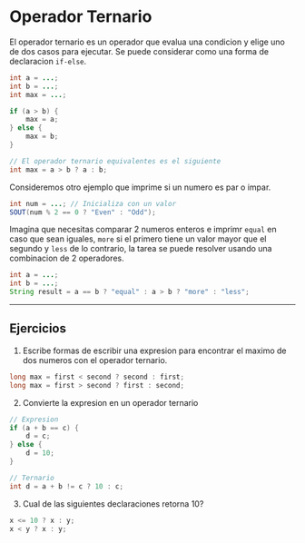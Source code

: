 # Operador Ternario  
El operador ternario es un operador que evalua una condicion y elige uno de dos casos para ejecutar. Se puede considerar como una forma de declaracion `if-else`.
~~~java
int a = ...;
int b = ...;
int max = ...;

if (a > b) {
    max = a;
} else {
    max = b;
}

// El operador ternario equivalentes es el siguiente
int max = a > b ? a : b;
~~~
Consideremos otro ejemplo que imprime si un numero es par o impar.
~~~java
int num = ...; // Inicializa con un valor
SOUT(num % 2 == 0 ? "Even" : "Odd");
~~~
Imagina que necesitas comparar 2 numeros enteros e imprimr `equal` en caso que sean iguales, `more` si el primero tiene un valor mayor que el segundo y `less` de lo contrario, la tarea se puede resolver usando una combinacion de 2 operadores.
~~~java
int a = ...;
int b = ...;
String result = a == b ? "equal" : a > b ? "more" : "less";
~~~

---
## Ejercicios
1. Escribe formas de escribir una expresion para encontrar el maximo de dos numeros con el operador ternario.
~~~java
long max = first < second ? second : first;
long max = first > second ? first : second;
~~~
2. Convierte la expresion en un operador ternario
~~~java
// Expresion
if (a + b == c) {
    d = c;
} else {
    d = 10;
}

// Ternario
int d = a + b != c ? 10 : c;
~~~
3. Cual de las siguientes declaraciones retorna 10?
~~~java
x <= 10 ? x : y;
x < y ? x : y;
~~~

